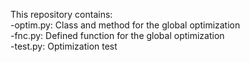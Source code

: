 

This repository contains:  
-optim.py: Class and method for the global optimization  
-fnc.py: Defined function for the global optimization  
-test.py: Optimization test  
